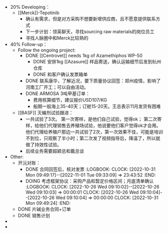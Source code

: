 - 20% Developing：
	- [[Merck]]-Tepotinib
		- 确认有需求，但是对方采购不想要新增供应商，且不愿意提供联系方式
		- 下一步计划：领英聊天，寻找sourcing raw materials的岗位员工
		- 寻找人脉圈中和Merck比较熟的
- 40% Follow-up：
	- Follow the ongoing project:
		- DONE [[Centrovet]] needs 1kg of Azamethiphos WP-50
			- DONE 安排1kg [[Azasure]] 样品寄送，确认运输细节后发到杭州仓库
			- DONE 和客户确认发票箱单
		- DONE 联系康华，了解近况，要下质量协议回签：郑州疫情，影响了河南工厂开工；可以自由活动。
		- DONE ARMOSA 3吨甲基订单：
			- 费用核算细节，建议报价USD107/KG
			- 船期一般海上35-40天；订舱15-20天。王总表示11月发货有困难
	- [[BASF]] 灭蝇剂试验跟进：
		- 一共试验了3次。
		  第一次寄样，是他们自己试验，觉得ok；
		  第二次寄样，给他们代理销售去养殖场试验，他说要他们客户觉得ok才会用。
		  他们代理给养殖户那边一共试验了2次，第一次效果不佳，可能是培训不到位，只观察了半小时；第二次发了视频指导后，降温了，所以就做了持效性试验。
		- 后续业务需要超颖总和戴总谈
- Other:
	- 开沅对账：
		- DONE 合同回签后，核对发票
		  :LOGBOOK:
		  CLOCK: [2022-10-31 Mon 09:49:17]--[2022-11-01 Tue 09:33:09] =>  23:43:52
		  :END:
		- DOING 考虑框架协议：采购产品和暂定价格区间；月底清单确认
		  :LOGBOOK:
		  CLOCK: [2022-10-26 Wed 09:10:02]--[2022-10-26 Wed 09:10:03] =>  00:00:01
		  CLOCK: [2022-10-26 Wed 09:10:04]--[2022-10-26 Wed 09:10:04] =>  00:00:00
		  CLOCK: [2022-10-31 Mon 09:49:24]
		  :END:
	- DONE 片碱业务合同+订单
	- DONE 销售计划
-
-